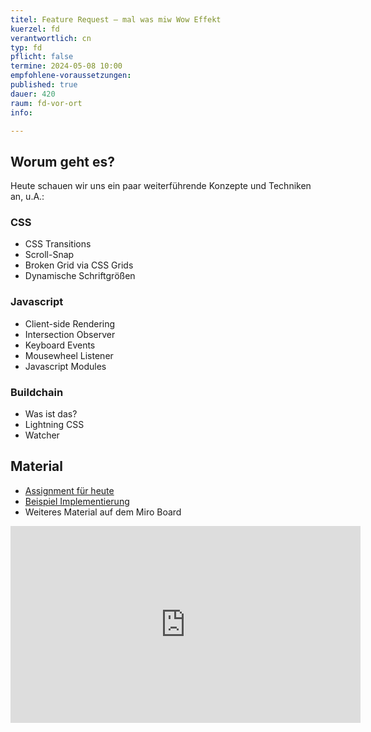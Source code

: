 ```yaml
---
titel: Feature Request – mal was miw Wow Effekt
kuerzel: fd
verantwortlich: cn
typ: fd
pflicht: false
termine: 2024-05-08 10:00
empfohlene-voraussetzungen: 
published: true
dauer: 420
raum: fd-vor-ort
info: 

---
```


## Worum geht es?
Heute schauen wir uns ein paar weiterführende Konzepte und Techniken an, u.A.:

### CSS
- CSS Transitions
- Scroll-Snap
- Broken Grid via CSS Grids
- Dynamische Schriftgrößen

### Javascript
- Client-side Rendering
- Intersection Observer
- Keyboard Events
- Mousewheel Listener
- Javascript Modules

### Buildchain
- Was ist das?
- Lightning CSS
- Watcher

## Material
- [Assignment für heute](https://classroom.github.com/a/KqhrJoQ8)
- [Beispiel Implementierung](https://mi-classroom.github.io/fd-feature-mit-ein-bisschen-wow-cnoss/)
- Weiteres Material auf dem Miro Board

<iframe width="560" height="315" src="https://www.youtube.com/embed/I_Ceon-PfTM?si=YYXjszs6sqwUflkA" title="YouTube video player" frameborder="0" allow="accelerometer; autoplay; clipboard-write; encrypted-media; gyroscope; picture-in-picture; web-share" referrerpolicy="strict-origin-when-cross-origin" allowfullscreen></iframe>